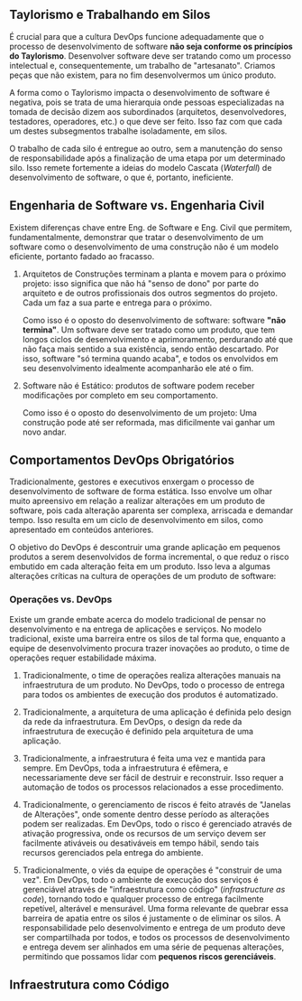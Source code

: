 ## Taylorismo e Trabalhando em Silos

É crucial para que a cultura DevOps funcione adequadamente que o processo de desenvolvimento de software **não seja conforme os princípios do Taylorismo**. Desenvolver software deve ser tratando como um processo intelectual e, consequentemente, um trabalho de "artesanato". Criamos peças que não existem, para no fim desenvolvermos um único produto.

A forma como o Taylorismo impacta o desenvolvimento de software é negativa, pois se trata de uma hierarquia onde pessoas especializadas na tomada de decisão dizem aos subordinados (arquitetos, desenvolvedores, testadores, operadores, etc.) o que deve ser feito. Isso faz com que cada um destes subsegmentos trabalhe isoladamente, em silos.

O trabalho de cada silo é entregue ao outro, sem a manutenção do senso de responsabilidade após a finalização de uma etapa por um determinado silo. Isso remete fortemente a ideias do modelo Cascata (*Waterfall*) de desenvolvimento de software, o que é, portanto, ineficiente.
## Engenharia de Software vs. Engenharia Civil

Existem diferenças chave entre Eng. de Software e Eng. Civil que permitem, fundamentalmente, demonstrar que tratar o desenvolvimento de um software como o desenvolvimento de uma construção não é um modelo eficiente, portanto fadado ao fracasso.

1. Arquitetos de Construções terminam a planta e movem para o próximo projeto: isso significa que não há "senso de dono" por parte do arquiteto e de outros profissionais dos outros segmentos do projeto. Cada um faz a sua parte e entrega para o próximo.
   
   Como isso é o oposto do desenvolvimento de software: software **"não termina"**. Um software deve ser tratado como um produto, que tem longos ciclos de desenvolvimento e aprimoramento, perdurando até que não faça mais sentido a sua existência, sendo então descartado. Por isso, software "só termina quando acaba", e todos os envolvidos em seu desenvolvimento idealmente acompanharão ele até o fim.

2. Software não é Estático: produtos de software podem receber modificações por completo em seu comportamento. 
   
   Como isso é o oposto do desenvolvimento de um projeto: Uma construção pode até ser reformada, mas dificilmente vai ganhar um novo andar.
## Comportamentos DevOps Obrigatórios

Tradicionalmente, gestores e executivos enxergam o processo de desenvolvimento de software de forma estática. Isso envolve um olhar muito apreensivo em relação a realizar alterações em um produto de software, pois cada alteração aparenta ser complexa, arriscada e demandar tempo.
Isso resulta em um ciclo de desenvolvimento em silos, como apresentado em conteúdos anteriores.

O objetivo do DevOps é descontruir uma grande aplicação em pequenos produtos a serem desenvolvidos de forma incremental, o que reduz o risco embutido em cada alteração feita em um produto. Isso leva a algumas alterações críticas na cultura de operações de um produto de software:

### Operações vs. DevOps

Existe um grande embate acerca do modelo tradicional de pensar no desenvolvimento e na entrega de aplicações e serviços. No modelo tradicional, existe uma barreira entre os silos de tal forma que, enquanto a equipe de desenvolvimento procura trazer inovações ao produto, o time de operações requer estabilidade máxima. 

1. Tradicionalmente, o time de operações realiza alterações manuais na infraestrutura de um produto. No DevOps, todo o processo de entrega para todos os ambientes de execução dos produtos é automatizado.

2. Tradicionalmente, a arquitetura de uma aplicação é definida pelo design da rede da infraestrutura. Em DevOps, o design da rede da infraestrutura de execução é definido pela arquitetura de uma aplicação.

3. Tradicionalmente, a infraestrutura é feita uma vez e mantida para sempre. Em DevOps, toda a infraestrutura é efêmera, e necessariamente deve ser fácil de destruir e reconstruir. Isso requer a automação de todos os processos relacionados a esse procedimento.

4. Tradicionalmente, o gerenciamento de riscos é feito através de "Janelas de Alterações", onde somente dentro desse período as alterações podem ser realizadas. Em DevOps, todo o risco é gerenciado através de ativação progressiva, onde os recursos de um serviço devem ser facilmente ativáveis ou desativáveis em tempo hábil, sendo tais recursos gerenciados pela entrega do ambiente.

5. Tradicionalmente, o viés da equipe de operações é "construir de uma vez".  Em DevOps, todo o ambiente de execução dos serviços é gerenciável através de "infraestrutura como código" (*infrastructure as code*), tornando todo e qualquer processo de entrega facilmente repetível, alterável e mensurável.
Uma forma relevante de quebrar essa barreira de apatia entre os silos é justamente o de eliminar os silos. A responsabilidade pelo desenvolvimento e entrega de um produto deve ser compartilhada por todos, e todos os processos de desenvolvimento e entrega devem ser alinhados em uma série de pequenas alterações, permitindo que possamos lidar com **pequenos riscos gerenciáveis**.
## Infraestrutura como Código

